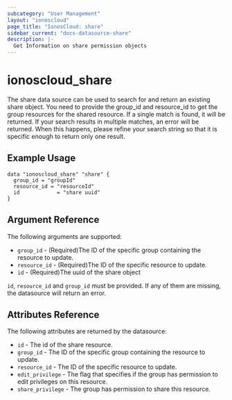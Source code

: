 ```yaml
---
subcategory: "User Management"
layout: "ionoscloud"
page_title: "IonosCloud: share"
sidebar_current: "docs-datasource-share"
description: |-
  Get Information on share permission objects
---
```


# ionoscloud\_share

The share data source can be used to search for and return an existing share object.
You need to provide the group_id and resource_id to get the group resources for the shared resource.
If a single match is found, it will be returned. If your search results in multiple matches, an error will be returned.
When this happens, please refine your search string so that it is specific enough to return only one result.

## Example Usage

```hcl
data "ionoscloud_share" "share" {
  group_id = "groupId"
  resource_id = "resourceId"
  id			= "share uuid"
}
```

## Argument Reference

The following arguments are supported:

* `group_id` - (Required)The ID of the specific group containing the resource to update.
* `resource_id` - (Required)The ID of the specific resource to update.
* `id` - (Required)The uuid of the share object


`id`, `resource_id` and `group_id` must be provided. If any of them are missing, the datasource will return an error.

## Attributes Reference

The following attributes are returned by the datasource:

* `id` - The id of the share resource.
* `group_id` - The ID of the specific group containing the resource to update.
* `resource_id` - The ID of the specific resource to update.
* `edit_privilege` - The flag that specifies if the group has permission to edit privileges on this resource.
* `share_privilege` - The group has permission to share this resource.
